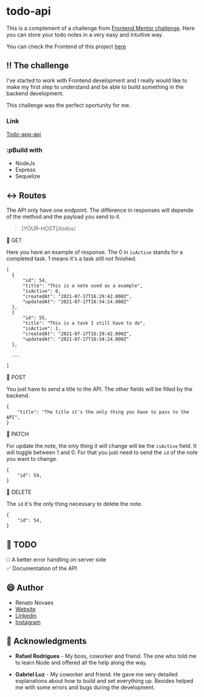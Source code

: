 # todo-api  
  
This is a complement of a challenge from [Frontend Mentor challenge](https://www.frontendmentor.io/challenges/todo-app-Su1_KokOW/hub/todo-app-zbIroaSC9). Here you can store your todo notes in a very easy and intuitive way.  

You can check the Frontend of this project [here](https://github.com/renatoalmeida49/todo-app-challenge)

## :bangbang: The challenge

I've started to work with Frontend development and I really would like to make my first step to understand and be able to build something in the backend development.  
  
This challenge was the perfect oportunity for me.
  
### Link  
  
[Todo-app-api](https://rest-api-todo-main.herokuapp.com/)  

### :pBuild with

* NodeJs
* Express
* Sequelize

## :left_right_arrow: Routes

The API only have one endpoint. The difference in responses will depende of the method and the payload you send to it.

> [YOUR-HOST]/todos/



:large_blue_circle: GET

Here you have an example of response. The 0 in ```isActive``` stands for a completed task. 1 means it's a task still not finished.

```
[
  {
      "id": 54,
      "title": "This is a note used as a example",
      "isActive": 0,
      "createdAt": "2021-07-17T16:29:42.000Z",
      "updatedAt": "2021-07-17T16:54:24.000Z"
  },
  {
      "id": 55,
      "title": "This is a task I still have to do",
      "isActive": 1,
      "createdAt": "2021-07-17T16:29:42.000Z",
      "updatedAt": "2021-07-17T16:54:24.000Z"
  },

  ... 

]
```

:large_blue_circle: POST

You just have to send a title to the API. The other fields will be filled by the backend.

```
{
    "title": "The title it's the only thing you have to pass to the API",
}
```

:large_blue_circle: PATCH

For update the note, the only thing it will change will be the ```isActive``` field. It will toggle between 1 and 0. For that you just need to send the ```id``` of the note you want to change.

```
{
    "id": 54,
}
```

:large_blue_circle: DELETE

The ```id``` it's the only thing necessary to delete the note. 

```
{
    "id": 54,
}
```

## :satellite: TODO  
  
:white_medium_square: A better error handling on server side  
:white_check_mark: Documentation of the API    
  
## :smile: Author  
  
* Renato Novaes  
* [Website](https://www.renatonovaes.dev)
* [Linkedin](https://www.linkedin/in/renatonovaes49)
* [Instagram](https://www.instagram/novaes_r)

## :clap: Acknowledgments  
  
* **Rafael Rodrigues** - My boss, coworker and friend. The one who told me to learn Node and offered all the help along the way.   
 
* **Gabriel Luz** - My coworker and friend. He gave me very detailed explanations about how to build and set everything up. Besides helped me with some errors and bugs during the development.
